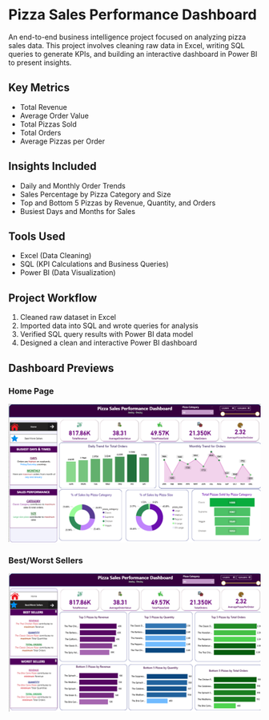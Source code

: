# Pizza Sales Performance Dashboard

An end-to-end business intelligence project focused on analyzing pizza sales data. This project involves cleaning raw data in Excel, writing SQL queries to generate KPIs, and building an interactive dashboard in Power BI to present insights.

## Key Metrics
- Total Revenue
- Average Order Value
- Total Pizzas Sold
- Total Orders
- Average Pizzas per Order

## Insights Included
- Daily and Monthly Order Trends
- Sales Percentage by Pizza Category and Size
- Top and Bottom 5 Pizzas by Revenue, Quantity, and Orders
- Busiest Days and Months for Sales

## Tools Used
- Excel (Data Cleaning)
- SQL (KPI Calculations and Business Queries)
- Power BI (Data Visualization)

## Project Workflow
1. Cleaned raw dataset in Excel
2. Imported data into SQL and wrote queries for analysis
3. Verified SQL query results with Power BI data model
4. Designed a clean and interactive Power BI dashboard

## Dashboard Previews

### Home Page
![Dashboard Overview](dashboard_preview.png)

### Best/Worst Sellers
![Top/Bottom Performance](dashboard_preview2.png)
